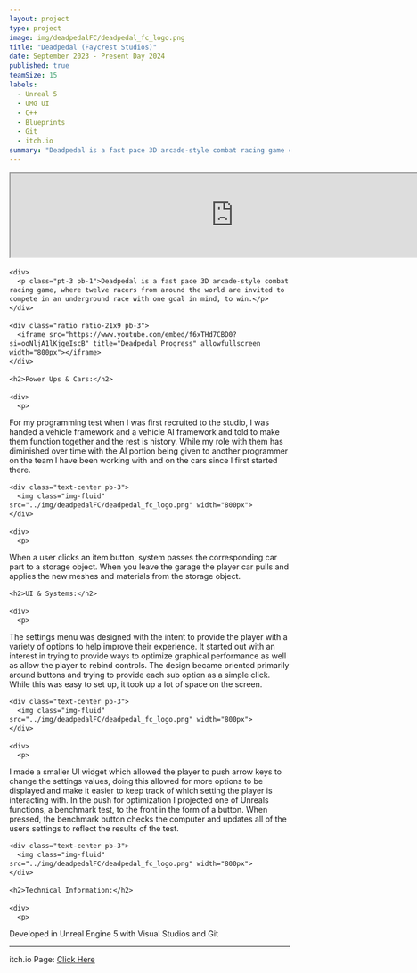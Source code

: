 ```yaml
---
layout: project
type: project
image: img/deadpedalFC/deadpedal_fc_logo.png
title: "Deadpedal (Faycrest Studios)"
date: September 2023 - Present Day 2024
published: true
teamSize: 15
labels:
  - Unreal 5
  - UMG UI
  - C++
  - Blueprints
  - Git
  - itch.io
summary: "Deadpedal is a fast pace 3D arcade-style combat racing game currently in development, where twelve racers from around the world are invited to compete in an underground race with one goal in mind, to win."
---
```


<script type='text/javascript'>
  window.smartlook||(function(d) {
    var o=smartlook=function(){ o.api.push(arguments)},h=d.getElementsByTagName('head')[0];
    var c=d.createElement('script');o.api=new Array();c.async=true;c.type='text/javascript';
    c.charset='utf-8';c.src='https://web-sdk.smartlook.com/recorder.js';h.appendChild(c);
    })(document);
    smartlook('init', '2fb05b8dec724caa0120461df1b0cf9bdc7826d4', { region: 'eu' });
</script>

<main>
  <div class="text-center">
    <div class="ratio ratio-21x9 pb-3">
      <iframe src="https://www.youtube.com/embed/f6xTHd7CBD0?si=ooNljA1lKjgeIscB" title="Deadpedal Progress" allowfullscreen width="800px"></iframe>
    </div>
    
    <div>
      <p class="pt-3 pb-1">Deadpedal is a fast pace 3D arcade-style combat racing game, where twelve racers from around the world are invited to compete in an underground race with one goal in mind, to win.</p>
    </div>
    
    <div class="ratio ratio-21x9 pb-3">
      <iframe src="https://www.youtube.com/embed/f6xTHd7CBD0?si=ooNljA1lKjgeIscB" title="Deadpedal Progress" allowfullscreen width="800px"></iframe>
    </div>

    <h2>Power Ups & Cars:</h2>

    <div>
      <p>
For my programming test when I was first recruited to the studio, I was handed a vehicle framework and a vehicle AI framework and told to make them function together and the rest is history. While my role with them has diminished over time with the AI portion being given to another programmer on the team I have been working with and on the cars since I first started there. 
      </p>
    </div>

    <div class="text-center pb-3">
      <img class="img-fluid" src="../img/deadpedalFC/deadpedal_fc_logo.png" width="800px">
    </div>
    
    <div>
      <p>
When a user clicks an item button, system passes the corresponding car part to a storage object. When you leave the garage the player car pulls and applies the new meshes and materials from the storage object. 
      </p>
    </div>
    
    <h2>UI & Systems:</h2>
    
    <div>
      <p>
The settings menu was designed with the intent to provide the player with a variety of options to help improve their experience. It started out with an interest in trying to provide ways to optimize graphical performance as well as allow the player to rebind controls. The design became oriented primarily around buttons and trying to provide each sub option as a simple click. While this was easy to set up, it took up a lot of space on the screen.
      </p>
    </div>
    
    <div class="text-center pb-3">
      <img class="img-fluid" src="../img/deadpedalFC/deadpedal_fc_logo.png" width="800px">
    </div>
    
    <div>
      <p>
I made a smaller UI widget which allowed the player to push arrow keys to change the settings values, doing this allowed for more options to be displayed and make it easier to keep track of which setting the player is interacting with. In the push for optimization I projected one of Unreals functions, a benchmark test, to the front in the form of a button. When pressed, the benchmark button checks the computer and updates all of the users settings to reflect the results of the test. 
      </p>
    </div>
    
    <div class="text-center pb-3">
      <img class="img-fluid" src="../img/deadpedalFC/deadpedal_fc_logo.png" width="800px">
    </div>

    <h2>Technical Information:</h2> 
    
    <div>
      <p>
Developed in Unreal Engine 5 with Visual Studios and Git
      </p>
    </div>
 </div>
</main>

<hr class="my-4">

itch.io Page: <a href="https://faycrest.itch.io/deadpedal" target="_blank">Click Here</a>
